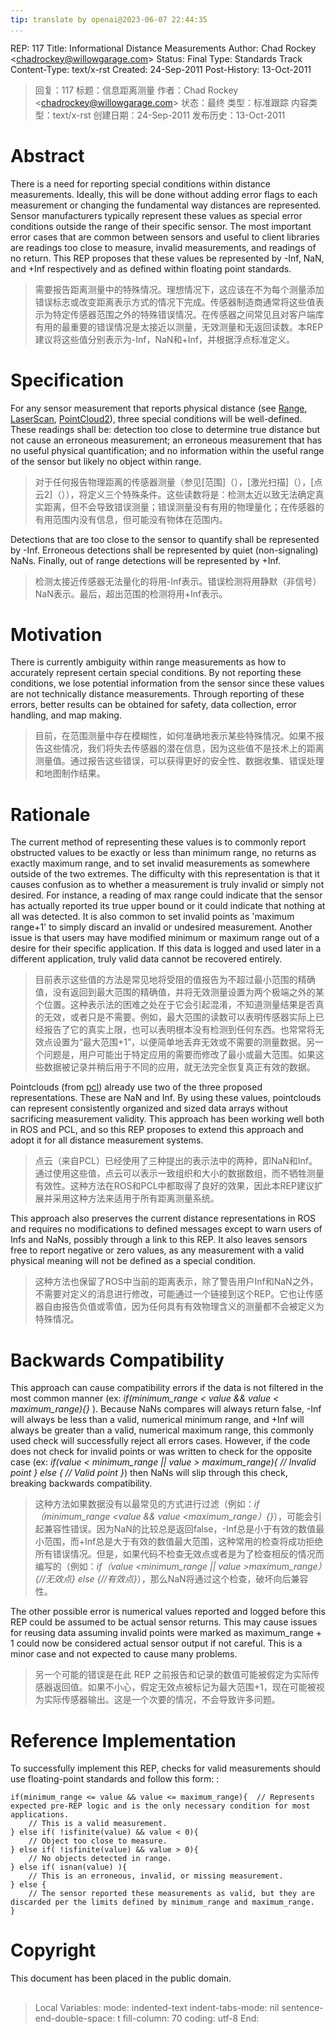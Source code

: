 ```yaml
---
tip: translate by openai@2023-06-07 22:44:35
...
```


REP: 117 Title: Informational Distance Measurements Author: Chad Rockey \<<chadrockey@willowgarage.com>\> Status: Final Type: Standards Track Content-Type: text/x-rst Created: 24-Sep-2011 Post-History: 13-Oct-2011

> 回复：117 标题：信息距离测量 作者：Chad Rockey <<chadrockey@willowgarage.com>> 状态：最终 类型：标准跟踪 内容类型：text/x-rst 创建日期：24-Sep-2011 发布历史：13-Oct-2011

# Abstract


There is a need for reporting special conditions within distance measurements. Ideally, this will be done without adding error flags to each measurement or changing the fundamental way distances are represented. Sensor manufacturers typically represent these values as special error conditions outside the range of their specific sensor. The most important error cases that are common between sensors and useful to client libraries are readings too close to measure, invalid measurements, and readings of no return. This REP proposes that these values be represented by -Inf, NaN, and +Inf respectively and as defined within floating point standards.

> 需要报告距离测量中的特殊情况。理想情况下，这应该在不为每个测量添加错误标志或改变距离表示方式的情况下完成。传感器制造商通常将这些值表示为特定传感器范围之外的特殊错误情况。在传感器之间常见且对客户端库有用的最重要的错误情况是太接近以测量，无效测量和无返回读数。本REP建议将这些值分别表示为-Inf，NaN和+Inf，并根据浮点标准定义。

# Specification


For any sensor measurement that reports physical distance (see [Range](), [LaserScan](), [PointCloud2]()), three special conditions will be well-defined. These readings shall be: detection too close to determine true distance but not cause an erroneous measurement; an erroneous measurement that has no useful physical quantification; and no information within the useful range of the sensor but likely no object within range.

> 对于任何报告物理距离的传感器测量（参见[范围]（），[激光扫描]（），[点云2]（）），将定义三个特殊条件。这些读数将是：检测太近以致无法确定真实距离，但不会导致错误测量；错误测量没有有用的物理量化；在传感器的有用范围内没有信息，但可能没有物体在范围内。


Detections that are too close to the sensor to quantify shall be represented by -Inf. Erroneous detections shall be represented by quiet (non-signaling) NaNs. Finally, out of range detections will be represented by +Inf.

> 检测太接近传感器无法量化的将用-Inf表示。错误检测将用静默（非信号）NaN表示。最后，超出范围的检测将用+Inf表示。

# Motivation


There is currently ambiguity within range measurements as how to accurately represent certain special conditions. By not reporting these conditions, we lose potential information from the sensor since these values are not technically distance measurements. Through reporting of these errors, better results can be obtained for safety, data collection, error handling, and map making.

> 目前，在范围测量中存在模糊性，如何准确地表示某些特殊情况。如果不报告这些情况，我们将失去传感器的潜在信息，因为这些值不是技术上的距离测量值。通过报告这些错误，可以获得更好的安全性、数据收集、错误处理和地图制作结果。

# Rationale


The current method of representing these values is to commonly report obstructed values to be exactly or less than minimum range, no returns as exactly maximum range, and to set invalid measurements as somewhere outside of the two extremes. The difficulty with this representation is that it causes confusion as to whether a measurement is truly invalid or simply not desired. For instance, a reading of max range could indicate that the sensor has actually reported its true upper bound or it could indicate that nothing at all was detected. It is also common to set invalid points as \'maximum range+1\' to simply discard an invalid or undesired measurement. Another issue is that users may have modified minimum or maximum range out of a desire for their specific application. If this data is logged and used later in a different application, truly valid data cannot be recovered entirely.

> 目前表示这些值的方法是常见地将受阻的值报告为不超过最小范围的精确值，没有返回到最大范围的精确值，并将无效测量设置为两个极端之外的某个位置。这种表示法的困难之处在于它会引起混淆，不知道测量结果是否真的无效，或者只是不需要。例如，最大范围的读数可以表明传感器实际上已经报告了它的真实上限，也可以表明根本没有检测到任何东西。也常常将无效点设置为“最大范围+1”，以便简单地丢弃无效或不需要的测量数据。另一个问题是，用户可能出于特定应用的需要而修改了最小或最大范围。如果这些数据被记录并稍后用于不同的应用，就无法完全恢复真正有效的数据。


Pointclouds (from [pcl]()) already use two of the three proposed representations. These are NaN and Inf. By using these values, pointclouds can represent consistently organized and sized data arrays without sacrificing measurement validity. This approach has been working well both in ROS and PCL, and so this REP proposes to extend this approach and adopt it for all distance measurement systems.

> 点云（来自PCL）已经使用了三种提出的表示法中的两种，即NaN和Inf。通过使用这些值，点云可以表示一致组织和大小的数据数组，而不牺牲测量有效性。这种方法在ROS和PCL中都取得了良好的效果，因此本REP建议扩展并采用这种方法来适用于所有距离测量系统。


This approach also preserves the current distance representations in ROS and requires no modifications to defined messages except to warn users of Infs and NaNs, possibly through a link to this REP. It also leaves sensors free to report negative or zero values, as any measurement with a valid physical meaning will not be defined as a special condition.

> 这种方法也保留了ROS中当前的距离表示，除了警告用户Inf和NaN之外，不需要对定义的消息进行修改，可能通过一个链接到这个REP。它也让传感器自由报告负值或零值，因为任何具有有效物理含义的测量都不会被定义为特殊情况。

# Backwards Compatibility


This approach can cause compatibility errors if the data is not filtered in the most common manner (ex: *if(minimum_range \< value && value \< maximum_range){}* ). Because NaNs compares will always return false, -Inf will always be less than a valid, numerical minimum range, and +Inf will always be greater than a valid, numerical maximum range, this commonly used check will successfully reject all errors cases. However, if the code does not check for invalid points or was written to check for the opposite case (ex: *if(value \< minimum_range \|\| value \> maximum_range){ // Invalid point } else { // Valid point }*) then NaNs will slip through this check, breaking backwards compatibility.

> 这种方法如果数据没有以最常见的方式进行过滤（例如：*if（minimum_range <value && value <maximum_range）{}*），可能会引起兼容性错误。因为NaN的比较总是返回false，-Inf总是小于有效的数值最小范围，而+Inf总是大于有效的数值最大范围，这种常用的检查将成功拒绝所有错误情况。但是，如果代码不检查无效点或者是为了检查相反的情况而编写的（例如：*if（value <minimum_range || value >maximum_range）{//无效点} else {//有效点}*），那么NaN将通过这个检查，破坏向后兼容性。


The other possible error is numerical values reported and logged before this REP could be assumed to be actual sensor returns. This may cause issues for reusing data assuming invalid points were marked as maximum_range + 1 could now be considered actual sensor output if not careful. This is a minor case and not expected to cause many problems.

> 另一个可能的错误是在此 REP 之前报告和记录的数值可能被假定为实际传感器返回值。如果不小心，假定无效点被标记为最大范围+1，现在可能被视为实际传感器输出。这是一个次要的情况，不会导致许多问题。

# Reference Implementation

To successfully implement this REP, checks for valid measurements should use floating-point standards and follow this form: :

```
if(minimum_range <= value && value <= maximum_range){  // Represents expected pre-REP logic and is the only necessary condition for most applications.
    // This is a valid measurement.
} else if( !isfinite(value) && value < 0){
    // Object too close to measure.
} else if( !isfinite(value) && value > 0){
    // No objects detected in range.
} else if( isnan(value) ){
    // This is an erroneous, invalid, or missing measurement.
} else {
    // The sensor reported these measurements as valid, but they are discarded per the limits defined by minimum_range and maximum_range.
}
```

# Copyright

This document has been placed in the public domain.

## 

> Local Variables: mode: indented-text indent-tabs-mode: nil sentence-end-double-space: t fill-column: 70 coding: utf-8 End:
